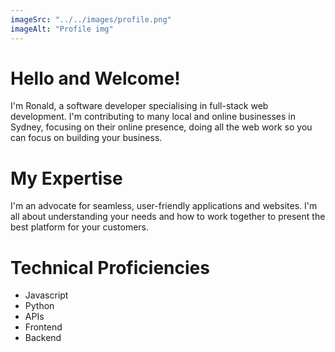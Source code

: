 ```yaml
---
imageSrc: "../../images/profile.png"
imageAlt: "Profile img"
---
```


# Hello and Welcome!

I'm Ronald, a software developer specialising in full-stack web development. I'm contributing to many local and online businesses in Sydney, focusing on their online presence, doing all the web work so you can focus on building your business. 

<!-- Photo by <a href="https://github.com/ronaldkwan93/ToDoApp/assets/132134496/1cd36c5a-a87a-4c3a-885c-23c94c2b1b50" target="_blank" rel="nofollow noopener noreferrer" aria-label="External Link"><u>Ronald Kwan</u></a> -->

# My Expertise

I'm an advocate for seamless, user-friendly applications and websites. I'm all about understanding your needs and how to work together to present the best platform for your customers.

# Technical Proficiencies
- Javascript
- Python
- APIs
- Frontend
- Backend

